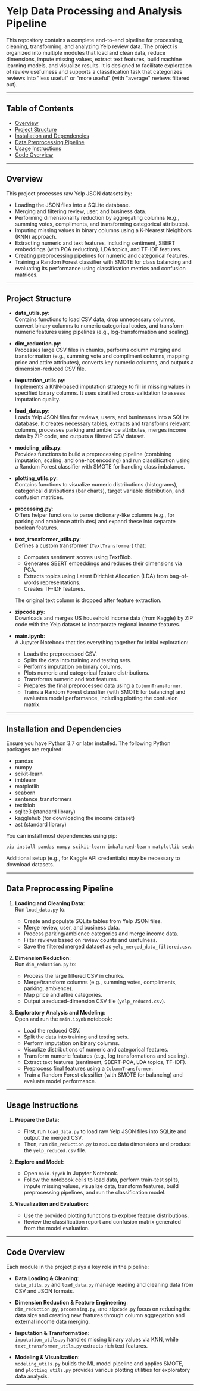 # Yelp Data Processing and Analysis Pipeline

This repository contains a complete end-to-end pipeline for processing, cleaning, transforming, and analyzing Yelp review data. The project is organized into multiple modules that load and clean data, reduce dimensions, impute missing values, extract text features, build machine learning models, and visualize results. It is designed to facilitate exploration of review usefulness and supports a classification task that categorizes reviews into "less useful" or "more useful" (with "average" reviews filtered out).

---

## Table of Contents

- [Overview](#overview)
- [Project Structure](#project-structure)
- [Installation and Dependencies](#installation-and-dependencies)
- [Data Preprocessing Pipeline](#data-preprocessing-pipeline)
- [Usage Instructions](#usage-instructions)
- [Code Overview](#code-overview)

---

## Overview

This project processes raw Yelp JSON datasets by:
- Loading the JSON files into a SQLite database.
- Merging and filtering review, user, and business data.
- Performing dimensionality reduction by aggregating columns (e.g., summing votes, compliments, and transforming categorical attributes).
- Imputing missing values in binary columns using a K-Nearest Neighbors (KNN) approach.
- Extracting numeric and text features, including sentiment, SBERT embeddings (with PCA reduction), LDA topics, and TF-IDF features.
- Creating preprocessing pipelines for numeric and categorical features.
- Training a Random Forest classifier with SMOTE for class balancing and evaluating its performance using classification metrics and confusion matrices.

---

## Project Structure

- **data_utils.py**:  
  Contains functions to load CSV data, drop unnecessary columns, convert binary columns to numeric categorical codes, and transform numeric features using pipelines (e.g., log-transformation and scaling).

- **dim_reduction.py**:  
  Processes large CSV files in chunks, performs column merging and transformation (e.g., summing vote and compliment columns, mapping price and attire attributes), converts key numeric columns, and outputs a dimension-reduced CSV file.

- **imputation_utils.py**:  
  Implements a KNN-based imputation strategy to fill in missing values in specified binary columns. It uses stratified cross-validation to assess imputation quality.

- **load_data.py**:  
  Loads Yelp JSON files for reviews, users, and businesses into a SQLite database. It creates necessary tables, extracts and transforms relevant columns, processes parking and ambience attributes, merges income data by ZIP code, and outputs a filtered CSV dataset.

- **modeling_utils.py**:  
  Provides functions to build a preprocessing pipeline (combining imputation, scaling, and one-hot encoding) and run classification using a Random Forest classifier with SMOTE for handling class imbalance.

- **plotting_utils.py**:  
  Contains functions to visualize numeric distributions (histograms), categorical distributions (bar charts), target variable distribution, and confusion matrices.

- **processing.py**:  
  Offers helper functions to parse dictionary-like columns (e.g., for parking and ambience attributes) and expand these into separate boolean features.

- **text_transformer_utils.py**:  
  Defines a custom transformer (`TextTransformer`) that:
  - Computes sentiment scores using TextBlob.
  - Generates SBERT embeddings and reduces their dimensions via PCA.
  - Extracts topics using Latent Dirichlet Allocation (LDA) from bag-of-words representations.
  - Creates TF-IDF features.
  
  The original text column is dropped after feature extraction.

- **zipcode.py**:  
  Downloads and merges US household income data (from Kaggle) by ZIP code with the Yelp dataset to incorporate regional income features.

- **main.ipynb**:  
  A Jupyter Notebook that ties everything together for initial exploration:
  - Loads the preprocessed CSV.
  - Splits the data into training and testing sets.
  - Performs imputation on binary columns.
  - Plots numeric and categorical feature distributions.
  - Transforms numeric and text features.
  - Prepares the final preprocessed data using a `ColumnTransformer`.
  - Trains a Random Forest classifier (with SMOTE for balancing) and evaluates model performance, including plotting the confusion matrix.

---

## Installation and Dependencies

Ensure you have Python 3.7 or later installed. The following Python packages are required:

- pandas
- numpy
- scikit-learn
- imblearn
- matplotlib
- seaborn
- sentence_transformers
- textblob
- sqlite3 (standard library)
- kagglehub (for downloading the income dataset)
- ast (standard library)

You can install most dependencies using pip:

```bash
pip install pandas numpy scikit-learn imbalanced-learn matplotlib seaborn sentence_transformers textblob kagglehub
```

Additional setup (e.g., for Kaggle API credentials) may be necessary to download datasets.

---

## Data Preprocessing Pipeline

1. **Loading and Cleaning Data**:  
   Run `load_data.py` to:
   - Create and populate SQLite tables from Yelp JSON files.
   - Merge review, user, and business data.
   - Process parking/ambience categories and merge income data.
   - Filter reviews based on review counts and usefulness.
   - Save the filtered merged dataset as `yelp_merged_data_filtered.csv`.

2. **Dimension Reduction**:  
   Run `dim_reduction.py` to:
   - Process the large filtered CSV in chunks.
   - Merge/transform columns (e.g., summing votes, compliments, parking, ambience).
   - Map price and attire categories.
   - Output a reduced-dimension CSV file (`yelp_reduced.csv`).

3. **Exploratory Analysis and Modeling**:  
   Open and run the `main.ipynb` notebook:
   - Load the reduced CSV.
   - Split the data into training and testing sets.
   - Perform imputation on binary columns.
   - Visualize distributions of numeric and categorical features.
   - Transform numeric features (e.g., log transformations and scaling).
   - Extract text features (sentiment, SBERT-PCA, LDA topics, TF-IDF).
   - Preprocess final features using a `ColumnTransformer`.
   - Train a Random Forest classifier (with SMOTE for balancing) and evaluate model performance.

---

## Usage Instructions

1. **Prepare the Data:**
   - First, run `load_data.py` to load raw Yelp JSON files into SQLite and output the merged CSV.
   - Then, run `dim_reduction.py` to reduce data dimensions and produce the `yelp_reduced.csv` file.

2. **Explore and Model:**
   - Open `main.ipynb` in Jupyter Notebook.
   - Follow the notebook cells to load data, perform train-test splits, impute missing values, visualize data, transform features, build preprocessing pipelines, and run the classification model.

3. **Visualization and Evaluation:**
   - Use the provided plotting functions to explore feature distributions.
   - Review the classification report and confusion matrix generated from the model evaluation.

---

## Code Overview

Each module in the project plays a key role in the pipeline:

- **Data Loading & Cleaning**:  
  `data_utils.py` and `load_data.py` manage reading and cleaning data from CSV and JSON formats.
  
- **Dimension Reduction & Feature Engineering**:  
  `dim_reduction.py`, `processing.py`, and `zipcode.py` focus on reducing the data size and creating new features through column aggregation and external income data merging.

- **Imputation & Transformation**:  
  `imputation_utils.py` handles missing binary values via KNN, while `text_transformer_utils.py` extracts rich text features.

- **Modeling & Visualization**:  
  `modeling_utils.py` builds the ML model pipeline and applies SMOTE, and `plotting_utils.py` provides various plotting utilities for exploratory data analysis.

---